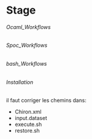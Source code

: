 # Stage


###### Ocaml_Workflows


###### Spoc_Workflows



###### bash_Workflows



###### Installation

il faut corriger les chemins dans:

* Chiron.xml
* input.dataset
* execute.sh
* restore.sh
